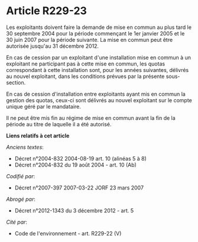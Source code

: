 # Article R229-23

Les exploitants doivent faire la demande de mise en commun au plus tard le 30 septembre 2004 pour la période commençant le
1er janvier 2005 et le 30 juin 2007 pour la période suivante. La mise en commun peut être autorisée jusqu'au 31 décembre
2012.

En cas de cession par un exploitant d'une installation mise en commun à un exploitant ne participant pas à cette mise en
commun, les quotas correspondant à cette installation sont, pour les années suivantes, délivrés au nouvel exploitant, dans
les conditions prévues par la présente sous-section.

En cas de cession d'installation entre exploitants ayant mis en commun la gestion des quotas, ceux-ci sont délivrés au nouvel
exploitant sur le compte unique géré par le mandataire.

Il ne peut être mis fin au régime de mise en commun avant la fin de la période au titre de laquelle il a été autorisé.

**Liens relatifs à cet article**

_Anciens textes_:

  - Décret n°2004-832 2004-08-19 art. 10 (alinéas 5 à 8)
  - Décret n°2004-832 du 19 août 2004 - art. 10 (Ab)

_Codifié par_:

  - Décret n°2007-397 2007-03-22 JORF 23 mars 2007

_Abrogé par_:

  - Décret n°2012-1343 du 3 décembre 2012 - art. 5

_Cité par_:

  - Code de l'environnement - art. R229-22 (V)
